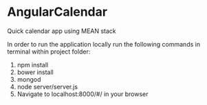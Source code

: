 # AngularCalendar

Quick calendar app using MEAN stack

In order to run the application locally run the following commands in terminal within project folder:
1. npm install
2. bower install
3. mongod
3. node server/server.js
4. Navigate to localhost:8000/#/ in your browser
